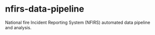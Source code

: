 # nfirs-data-pipeline
National fire Incident Reporting System (NFIRS) automated data pipeline and analysis.
